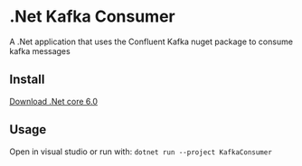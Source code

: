 # .Net Kafka Consumer
A .Net application that uses the Confluent Kafka nuget package to consume kafka messages

## Install

[Download .Net core 6.0](https://dotnet.microsoft.com/en-us/download/dotnet/6.0)

## Usage

Open in visual studio or run with:
```dotnet run --project KafkaConsumer```